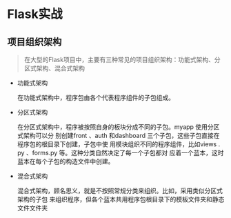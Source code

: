 # Flask实战

## 项目组织架构

> 在大型的Flask项目中，主要有三种常见的项目组织架构：功能式架构、分区式架构、混合式架构

- 功能式架构

	在功能式架构中，程序包由各个代表程序组件的子包组成。
	
- 分区式架构

	在分区式架构中，程序被按照自身的板块分成不同的子包。myapp 使用分区式架构可以分
别创建front 、auth 和dashboard 三个子包，这些子包直接在程序包的根目录下创建，子包中使
用模块组织不同的程序组件，比如views . py 、forms.py 等。这种分类自然决定了每一个子包都对
应着一个蓝本，这时蓝本在每个子包的构造文件中创建。

- 混合式架构

	混合式架构，顾名思义，就是不按照常规分类来组织。比如，采用类似分区式架构的子包
来组织程序，但各个蓝本共用程序包根目录下的模板文件夹和静态文件文件夹